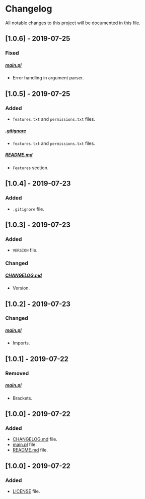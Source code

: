# Changelog

All notable changes to this project will be documented in this file.

## [1.0.6] - 2019-07-25

### Fixed

##### [main.pl](main.pl)

- Error handling in argument parser.

## [1.0.5] - 2019-07-25

### Added

- `features.txt` and `permissions.txt` files.

##### [.gitignore](.gitignore)

- `features.txt` and `permissions.txt` files.

##### [README.md](README.md)

- `Features` section.

## [1.0.4] - 2019-07-23

### Added

- `.gitignore` file.

## [1.0.3] - 2019-07-23

### Added

- `VERSION` file.

### Changed

##### [CHANGELOG.md](CHANGELOG.md)

- Version.

## [1.0.2] - 2019-07-23

### Changed

##### [main.pl](main.pl)

- Imports.

## [1.0.1] - 2019-07-22

### Removed

##### [main.pl](main.pl)

- Brackets.

## [1.0.0] - 2019-07-22

### Added

- [CHANGELOG.md](CHANGELOG.md) file.
- [main.pl](main.pl) file.
- [README.md](README.md) file.

## [1.0.0] - 2019-07-22

### Added

- [LICENSE](LICENSE) file.
